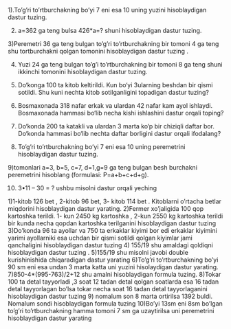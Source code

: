 1).To’g’ri to’rtburchakning bo’yi 7 eni esa 10 uning yuzini hisoblaydigan dastur tuzing.

2) a=362  ga teng bulsa 426*a=? shuni hisoblaydigan dastur tuzing.

3)Peremetri 36 ga teng bulgan to’g’ri to’rtburchakning bir tomoni 4 ga teng shu tortburchakni qolgan tomonini hisoblaydigan dastur tuzing .

4) Yuzi 24 ga teng bulgan to’g’i to’rtburchakning bir tomoni 8 ga teng shuni ikkinchi tomonini hisoblaydigan dastur tuzing.

5)  Do‘konga 100 ta kitob keltirildi. Kun bo‘yi 3ularning beshdan bir qismi sotildi. Shu kuni nechta kitob sotilganligini topadigan dastur tuzing?

6) Bosmaxonada 318 nafar erkak va ulardan 42
nafar kam ayol ishlaydi. Bosmaxonada hammasi
bo‘lib necha kishi ishlashini dastur orqali toping?

7) Do‘konda 200 ta katakli va ulardan 3 marta
ko‘p bir chiziqli daftar bor. Do‘konda hammasi
bo‘lib nechta daftar borligini dastur orqali ifodalang?

8) To’g’ri to’rtburchakning bo’yi 7 eni esa 10 uning peremetrini hisoblaydigan dastur tuzing.

9)tomonlari a=3, b=5, c=7, d=1,g=9 ga teng bulgan besh burchakni peremetrini hisoblang (formulasi: P=a+b+c+d+g).

10) 3•11 – 30 = ? ushbu misolni dastur orqali yeching


1)1-kitob 126 bet , 2-kitob 96 bet, 3- kitob 114 bet . Kitoblarni o’rtacha betlar miqdorini hisoblaydigan dastur yarating.
2)Fermer xo’jaligida 100 qop kartoshka terildi. 1- kun 2450 kg kartoshka , 2-kun 2550 kg kartoshka terildi bir kunda necha qopdan kartoshka terilganini hisoblaydigan dastur tuzing
3)Do’konda 96 ta ayollar va 750 ta erkaklar kiyimi bor edi erkaklar kiyimini yarimi ayollarniki esa uchdan bir qismi sotildi qolgan kiyimlar jami qanchaligini hisoblaydigan dastur tuzing
4) 155/19 shu amaldagi qoldiqni hisoblaydigan dastur tuzing .
5)155/19 shu misolni javobi double kurishinishida chiqaradigan dastur yarating
6)To’g’ri to’rtburchakning bo’yi 90 sm eni esa undan 3 marta katta uni yuzini hisolaydigan dastur yarating.
7)850-4*(995-763)/2+12 shu amalni hisoblaydigan formula tuzing.
8)Tokar 100 ta detal tayyorladi  ,3 soat 12 tadan detal qolgan soatlarda esa 16 tadan detal tayyorlagan bo’lsa tokar necha soat 16  tadan detal tayyorlaganini hisoblaydigan dastur tuzing
9) nomalum son 8 marta ortirilsa 1392 buldi. Nomalum sondi hisoblaydigan formula tuzing
10)Bo’yi 13sm  eni 8sm bo’lgan to’g’ri to’rtburchakning hamma tomoni 7 sm ga uzaytirilsa uni peremetrini hisoblaydigan dastur yarating

